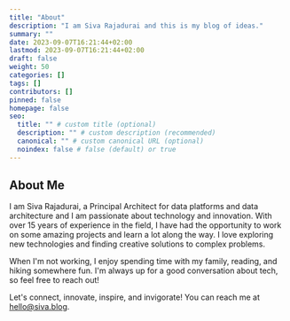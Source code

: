```yaml
---
title: "About"
description: "I am Siva Rajadurai and this is my blog of ideas."
summary: ""
date: 2023-09-07T16:21:44+02:00
lastmod: 2023-09-07T16:21:44+02:00
draft: false
weight: 50
categories: []
tags: []
contributors: []
pinned: false
homepage: false
seo:
  title: "" # custom title (optional)
  description: "" # custom description (recommended)
  canonical: "" # custom canonical URL (optional)
  noindex: false # false (default) or true
---
```


<div class="card">
  <div class="card-body">
    <h2 class="card-title">About Me</h2>
    <p class="card-text">I am Siva Rajadurai, a Principal Architect for data platforms and data architecture and I am passionate about technology and innovation. With over 15 years of experience in the field, I have had the opportunity to work on some amazing projects and learn a lot along the way. I love exploring new technologies and finding creative solutions to complex problems.</p>
    <p class="card-text">When I'm not working, I enjoy spending time with my family, reading, and hiking somewhere fun. I'm always up for a good conversation about tech, so feel free to reach out!</p>
    <p class="card-text">Let's connect, innovate, inspire, and invigorate! You can reach me at <a href="mailto:hello@siva.blog">hello@siva.blog</a>.</p>
  </div>
</div>
